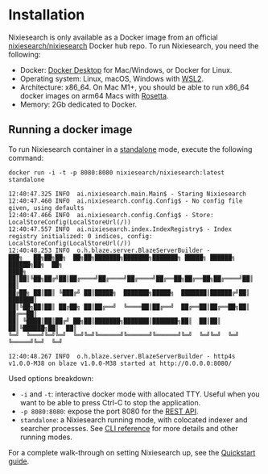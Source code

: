 # Installation

Nixiesearch is only available as a Docker image from an official [nixiesearch/nixiesearch](https://hub.docker.com/r/nixiesearch/nixiesearch) Docker hub repo. To run Nixiesearch, you need the following:

* Docker: [Docker Desktop](https://docs.docker.com/engine/install/) for Mac/Windows, or Docker for Linux.
* Operating system: Linux, macOS, Windows with [WSL2](https://learn.microsoft.com/en-us/windows/wsl/install).
* Architecture: x86_64. On Mac M1+, you should be able to run x86_64 docker images on arm64 Macs with [Rosetta](https://levelup.gitconnected.com/docker-on-apple-silicon-mac-how-to-run-x86-containers-with-rosetta-2-4a679913a0d5).
* Memory: 2Gb dedicated to Docker.

## Running a docker image

To run Nixiesearch container in a [standalone](reference/cli/standalone.md) mode, execute the following command:

```shell
docker run -i -t -p 8080:8080 nixiesearch/nixiesearch:latest standalone
```

```text
12:40:47.325 INFO  ai.nixiesearch.main.Main$ - Staring Nixiesearch
12:40:47.460 INFO  ai.nixiesearch.config.Config$ - No config file given, using defaults
12:40:47.466 INFO  ai.nixiesearch.config.Config$ - Store: LocalStoreConfig(LocalStoreUrl(/))
12:40:47.557 INFO  ai.nixiesearch.index.IndexRegistry$ - Index registry initialized: 0 indices, config: LocalStoreConfig(LocalStoreUrl(/))
12:40:48.253 INFO  o.h.blaze.server.BlazeServerBuilder - 
███╗   ██╗██╗██╗  ██╗██╗███████╗███████╗███████╗ █████╗ ██████╗  ██████╗██╗  ██╗
████╗  ██║██║╚██╗██╔╝██║██╔════╝██╔════╝██╔════╝██╔══██╗██╔══██╗██╔════╝██║  ██║
██╔██╗ ██║██║ ╚███╔╝ ██║█████╗  ███████╗█████╗  ███████║██████╔╝██║     ███████║
██║╚██╗██║██║ ██╔██╗ ██║██╔══╝  ╚════██║██╔══╝  ██╔══██║██╔══██╗██║     ██╔══██║
██║ ╚████║██║██╔╝ ██╗██║███████╗███████║███████╗██║  ██║██║  ██║╚██████╗██║  ██║
╚═╝  ╚═══╝╚═╝╚═╝  ╚═╝╚═╝╚══════╝╚══════╝╚══════╝╚═╝  ╚═╝╚═╝  ╚═╝ ╚═════╝╚═╝  ╚═╝
                                                                               
12:40:48.267 INFO  o.h.blaze.server.BlazeServerBuilder - http4s v1.0.0-M38 on blaze v1.0.0-M38 started at http://0.0.0.0:8080/
```

Used options breakdown:

* `-i` and `-t`: interactive docker mode with allocated TTY. Useful when you want to be able to press Ctrl-C to stop the application.
* `-p 8080:8080`: expose the port 8080 for the [REST API](reference/api/overview.md).
* `standalone`: a Nixiesearch running mode, with colocated indexer and searcher processes. See [CLI reference](reference/cli/standalone.md) for more details and other running modes.

For a complete walk-through on setting Nixiesearch up, see the [Quickstart guide](quickstart.md).